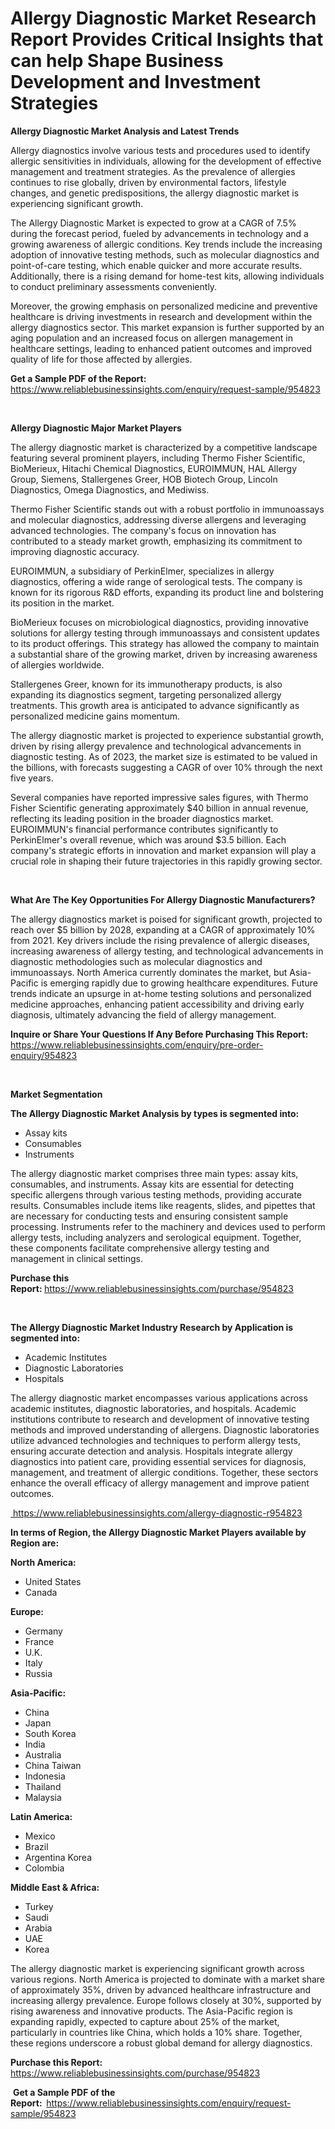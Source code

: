 <p><h1>Allergy Diagnostic Market Research Report Provides Critical Insights that can help Shape Business Development and Investment Strategies</h1></p><p><strong>Allergy Diagnostic Market Analysis and Latest Trends</strong></p>
<p><p>Allergy diagnostics involve various tests and procedures used to identify allergic sensitivities in individuals, allowing for the development of effective management and treatment strategies. As the prevalence of allergies continues to rise globally, driven by environmental factors, lifestyle changes, and genetic predispositions, the allergy diagnostic market is experiencing significant growth. </p><p>The Allergy Diagnostic Market is expected to grow at a CAGR of 7.5% during the forecast period, fueled by advancements in technology and a growing awareness of allergic conditions. Key trends include the increasing adoption of innovative testing methods, such as molecular diagnostics and point-of-care testing, which enable quicker and more accurate results. Additionally, there is a rising demand for home-test kits, allowing individuals to conduct preliminary assessments conveniently.</p><p>Moreover, the growing emphasis on personalized medicine and preventive healthcare is driving investments in research and development within the allergy diagnostics sector. This market expansion is further supported by an aging population and an increased focus on allergen management in healthcare settings, leading to enhanced patient outcomes and improved quality of life for those affected by allergies.</p></p>
<p><strong>Get a Sample PDF of the Report:&nbsp;</strong> <a href="https://www.reliablebusinessinsights.com/enquiry/request-sample/954823?utm_campaign=3089&utm_medium=2&utm_source=Github&utm_content=ia&utm_term=18042025&utm_id=allergy-diagnostic">https://www.reliablebusinessinsights.com/enquiry/request-sample/954823</a></p>
<p>&nbsp;</p>
<p><strong>Allergy Diagnostic Major Market Players</strong></p>
<p><p>The allergy diagnostic market is characterized by a competitive landscape featuring several prominent players, including Thermo Fisher Scientific, BioMerieux, Hitachi Chemical Diagnostics, EUROIMMUN, HAL Allergy Group, Siemens, Stallergenes Greer, HOB Biotech Group, Lincoln Diagnostics, Omega Diagnostics, and Mediwiss. </p><p>Thermo Fisher Scientific stands out with a robust portfolio in immunoassays and molecular diagnostics, addressing diverse allergens and leveraging advanced technologies. The company's focus on innovation has contributed to a steady market growth, emphasizing its commitment to improving diagnostic accuracy.</p><p>EUROIMMUN, a subsidiary of PerkinElmer, specializes in allergy diagnostics, offering a wide range of serological tests. The company is known for its rigorous R&D efforts, expanding its product line and bolstering its position in the market. </p><p>BioMerieux focuses on microbiological diagnostics, providing innovative solutions for allergy testing through immunoassays and consistent updates to its product offerings. This strategy has allowed the company to maintain a substantial share of the growing market, driven by increasing awareness of allergies worldwide.</p><p>Stallergenes Greer, known for its immunotherapy products, is also expanding its diagnostics segment, targeting personalized allergy treatments. This growth area is anticipated to advance significantly as personalized medicine gains momentum.</p><p>The allergy diagnostic market is projected to experience substantial growth, driven by rising allergy prevalence and technological advancements in diagnostic testing. As of 2023, the market size is estimated to be valued in the billions, with forecasts suggesting a CAGR of over 10% through the next five years.</p><p>Several companies have reported impressive sales figures, with Thermo Fisher Scientific generating approximately $40 billion in annual revenue, reflecting its leading position in the broader diagnostics market. EUROIMMUN's financial performance contributes significantly to PerkinElmer's overall revenue, which was around $3.5 billion. Each company's strategic efforts in innovation and market expansion will play a crucial role in shaping their future trajectories in this rapidly growing sector.</p></p>
<p>&nbsp;</p>
<p><strong>What Are The Key Opportunities For Allergy Diagnostic Manufacturers?</strong></p>
<p><p>The allergy diagnostics market is poised for significant growth, projected to reach over $5 billion by 2028, expanding at a CAGR of approximately 10% from 2021. Key drivers include the rising prevalence of allergic diseases, increasing awareness of allergy testing, and technological advancements in diagnostic methodologies such as molecular diagnostics and immunoassays. North America currently dominates the market, but Asia-Pacific is emerging rapidly due to growing healthcare expenditures. Future trends indicate an upsurge in at-home testing solutions and personalized medicine approaches, enhancing patient accessibility and driving early diagnosis, ultimately advancing the field of allergy management.</p></p>
<p><strong>Inquire or Share Your Questions If Any Before Purchasing This Report:</strong> <a href="https://www.reliablebusinessinsights.com/enquiry/pre-order-enquiry/954823?utm_campaign=3089&utm_medium=2&utm_source=Github&utm_content=ia&utm_term=18042025&utm_id=allergy-diagnostic">https://www.reliablebusinessinsights.com/enquiry/pre-order-enquiry/954823</a></p>
<p>&nbsp;</p>
<p><strong>Market Segmentation</strong></p>
<p><strong>The Allergy Diagnostic Market Analysis by types is segmented into:</strong></p>
<p><ul><li>Assay kits</li><li>Consumables</li><li>Instruments</li></ul></p>
<p><p>The allergy diagnostic market comprises three main types: assay kits, consumables, and instruments. Assay kits are essential for detecting specific allergens through various testing methods, providing accurate results. Consumables include items like reagents, slides, and pipettes that are necessary for conducting tests and ensuring consistent sample processing. Instruments refer to the machinery and devices used to perform allergy tests, including analyzers and serological equipment. Together, these components facilitate comprehensive allergy testing and management in clinical settings.</p></p>
<p><strong>Purchase this Report:&nbsp;</strong><a href="https://www.reliablebusinessinsights.com/purchase/954823?utm_campaign=3089&utm_medium=2&utm_source=Github&utm_content=ia&utm_term=18042025&utm_id=allergy-diagnostic">https://www.reliablebusinessinsights.com/purchase/954823</a></p>
<p>&nbsp;</p>
<p><strong>The Allergy Diagnostic Market Industry Research by Application is segmented into:</strong></p>
<p><ul><li>Academic Institutes</li><li>Diagnostic Laboratories</li><li>Hospitals</li></ul></p>
<p><p>The allergy diagnostic market encompasses various applications across academic institutes, diagnostic laboratories, and hospitals. Academic institutions contribute to research and development of innovative testing methods and improved understanding of allergens. Diagnostic laboratories utilize advanced technologies and techniques to perform allergy tests, ensuring accurate detection and analysis. Hospitals integrate allergy diagnostics into patient care, providing essential services for diagnosis, management, and treatment of allergic conditions. Together, these sectors enhance the overall efficacy of allergy management and improve patient outcomes.</p></p>
<p><a href="https://www.reliablebusinessinsights.com/allergy-diagnostic-r954823?utm_campaign=3089&utm_medium=2&utm_source=Github&utm_content=ia&utm_term=18042025&utm_id=allergy-diagnostic">&nbsp;https://www.reliablebusinessinsights.com/allergy-diagnostic-r954823</a></p>
<p><strong>In terms of Region, the Allergy Diagnostic Market Players available by Region are:</strong></p>
<p>
    <p> <strong> North America: </strong>
        <ul>
            <li>United States</li>
            <li>Canada</li>
        </ul>
        </p> 
    <p> <strong> Europe: </strong>
        <ul>
            <li>Germany</li>
            <li>France</li>
            <li>U.K.</li>
            <li>Italy</li>
            <li>Russia</li>
        </ul>
        </p> 
    <p> <strong> Asia-Pacific: </strong>
        <ul>
            <li>China</li>
            <li>Japan</li>
            <li>South Korea</li>
            <li>India</li>
            <li>Australia</li>
            <li>China Taiwan</li>
            <li>Indonesia</li>
            <li>Thailand</li>
            <li>Malaysia</li>
        </ul>
        </p> 
    <p> <strong> Latin America: </strong>
        <ul>
            <li>Mexico</li>
            <li>Brazil</li>
            <li>Argentina Korea</li>
            <li>Colombia</li>
        </ul>
        </p> 
    <p> <strong> Middle East & Africa: </strong>
        <ul>
            <li>Turkey</li>
            <li>Saudi</li>
            <li>Arabia</li>
            <li>UAE</li>
            <li>Korea</li>
        </ul>
    </p>
    </p>
<p><p>The allergy diagnostic market is experiencing significant growth across various regions. North America is projected to dominate with a market share of approximately 35%, driven by advanced healthcare infrastructure and increasing allergy prevalence. Europe follows closely at 30%, supported by rising awareness and innovative products. The Asia-Pacific region is expanding rapidly, expected to capture about 25% of the market, particularly in countries like China, which holds a 10% share. Together, these regions underscore a robust global demand for allergy diagnostics.</p></p>
<p><strong>Purchase this Report: </strong><a href="https://www.reliablebusinessinsights.com/purchase/954823?utm_campaign=3089&utm_medium=2&utm_source=Github&utm_content=ia&utm_term=18042025&utm_id=allergy-diagnostic">https://www.reliablebusinessinsights.com/purchase/954823</a></p>
<p>&nbsp;<strong>Get a Sample PDF of the Report:&nbsp;&nbsp;</strong><a href="https://www.reliablebusinessinsights.com/enquiry/request-sample/954823?utm_campaign=3089&utm_medium=2&utm_source=Github&utm_content=ia&utm_term=18042025&utm_id=allergy-diagnostic">https://www.reliablebusinessinsights.com/enquiry/request-sample/954823</a></p>
<p><strong></strong></p>
<p><p></p><p></p><p></p></p>